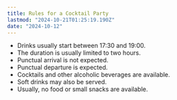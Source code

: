 ```yaml
---
title: Rules for a Cocktail Party
lastmod: "2024-10-21T01:25:19.190Z"
date: "2024-10-12"
---
```


- Drinks usually start between 17:30 and 19:00.
- The duration is usually limited to two hours.
- Punctual arrival is not expected.
- Punctual departure is expected.
- Cocktails and other alcoholic beverages are available.
- Soft drinks may also be served.
- Usually, no food or small snacks are available.

